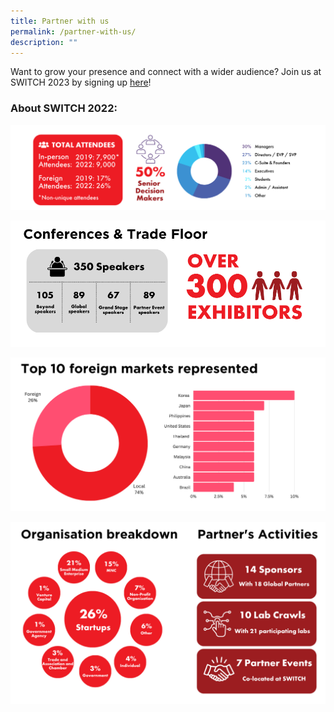 ```yaml
---
title: Partner with us
permalink: /partner-with-us/
description: ""
---
```

Want to grow your presence and connect with a wider audience? Join us at SWITCH 2023 by signing up [here](https://forms.monday.com/forms/4ae0e80795707021ca480047c3a90d66?r=use1)!

### About SWITCH 2022:
![](/images/2023/2023%20website%20(2022%20stats)%20visitor%20demographics.png)

![](/images/2023/2023%20website%20(2022%20stats)%20conferences%20&%20trade%20floor.png)

![](/images/2023/2023%20website%20(2022%20stats)%20foreign%20markets.png)

![](/images/2023/2023%20website%20(2022%20stats)%20org%20breakdown%20&%20partners.png)